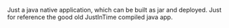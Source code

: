 Just a java native application, which can be built as jar and deployed.
Just for reference the good old JustInTime compiled java app.